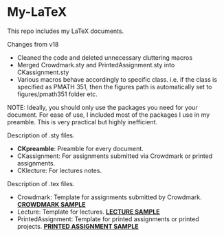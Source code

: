 # My-LaTeX
This repo includes my LaTeX documents.

Changes from v18

- Cleaned the code and deleted unnecessary cluttering macros
- Merged Crowdmark.sty and PrintedAssignment.sty into CKassignment.sty
- Various macros behave accordingly to specific class. i.e. if the class is specified as PMATH 351, then the figures path is automatically set to figures/pmath351 folder etc.

NOTE: Ideally, you should only use the packages you need for your document. For ease of use, I included most of the packages I use in my preamble. This is very practical but highly inefficient.

Description of .sty files.

- **CKpreamble**: Preamble for every document.
- CKassignment: For assignments submitted via Crowdmark or printed assignments.
- CKlecture: For lectures notes.

Description of .tex files.

- Crowdmark: Template for assignments submitted by Crowdmark. [__CROWDMARK SAMPLE__](http://www.student.math.uwaterloo.ca/~c2kent/LectureNotes/templates/Crowdmark.pdf#page=7)
- Lecture: Template for lectures. [__LECTURE SAMPLE__](http://www.student.math.uwaterloo.ca/~c2kent/)
- PrintedAssignment: Template for printed assignments or printed projects. [__PRINTED ASSIGNMENT SAMPLE__](http://www.student.math.uwaterloo.ca/~c2kent/)
